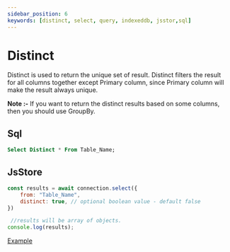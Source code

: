 ```yaml
---
sidebar_position: 6
keywords: [distinct, select, query, indexeddb, jsstor,sql]
---
```


# Distinct

Distinct is used to return the unique set of result. Distinct filters the result for all columns together except Primary column, since Primary column will make the result always unique.

**Note :-** If you want to return the distinct results based on some columns, then you should use GroupBy.

## Sql

```sql
Select Distinct * From Table_Name;
```

## JsStore

```javascript
const results = await connection.select({
    from: "Table_Name",
    distinct: true, // optional boolean value - default false
})

 //results will be array of objects.
console.log(results);
```

<p class="text--center">
    <a class="button button--info" target="_blank" href="https://ujjwalguptaofficial.github.io/idbstudio/?db=Demo&query=select(%7B%0A%20%20%20%20from%3A%20%22Customers%22%2C%0A%20%20%20%20distinct%3Atrue%20%2F%2F%20boolean%20value%0A%7D)%3B%0A">Example</a>
</p>
